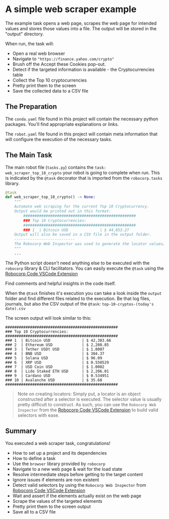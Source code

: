 # A simple web scraper example

The example task opens a web page, scrapes the web page for intended values and stores those values into a file.
The output will be stored in the "output" directory.

When run, the task will:

- Open a real web browser
- Navigate to `"https://finance.yahoo.com/crypto"`
- Brush off the Accept these Cookies pop-out.
- Detect if the targeted information is available - the Cryptocurrencies table
- Collect the Top 10 cryptocurrencies
- Pretty print them to the screen
- Save the collected data to a CSV file

## The Preparation

The `conda.yaml` file found in this project will contain the necessary python packages.
You'll find appropriate explanations or links.

The `robot.yaml` file found in this project will contain meta information that will configure the execution of the necessary tasks.

## The Main Task

The main robot file (`tasks.py`) contains the `task: web_scraper_top_10_crypto` your robot is going to complete when run.
This is indicated by the `@task` decorator that is imported from the `robocorp.tasks` library.

```python
@task
def web_scraper_top_10_crypto() -> None:
    """
    Automate web scraping for the current Top 10 Cryptocurrency.
    Output would be printed out in this format:
        ##################################################
        ### Top 10 Cryptocurrencies:
        ##################################################
        ### 1  | Bitcoin USD              | $ 44,853.27
    Output will also be saved in a CSV file in the output folder.
    ---------------------------
    The Robocorp Web Inspector was used to generate the locator values/selectors/identifiers.
    """
    ...
```

The Python script doesn't need anything else to be executed with the `robocorp` library & CLI facilitators.
You can easily execute the `@task` using the [Robocorp Code VSCode Extension](https://marketplace.visualstudio.com/items?itemName=robocorp.robocorp-code)

Find comments and helpful insights in the code itself.


When the `@task` finishes it's execution you can take a look inside the `output` folder and find different files related to the execution.
Be that log files, journals, but also the CSV output of the `@task`: `top-10-cryptos-(today's date).csv`

The screen output will look similar to this:
```
##################################################
### Top 10 Cryptocurrencies:
##################################################
### 1  | Bitcoin USD              | $ 42,383.66
### 2  | Ethereum USD             | $ 2,208.85
### 3  | Tether USDt USD          | $ 1.0007
### 4  | BNB USD                  | $ 304.37
### 5  | Solana USD               | $ 96.09
### 6  | XRP USD                  | $ 0.550529
### 7  | USD Coin USD             | $ 1.0002
### 8  | Lido Staked ETH USD      | $ 2,206.01
### 9  | Cardano USD              | $ 0.534951
### 10 | Avalanche USD            | $ 35.68
##################################################
```

> Note on creating locators: Simply put, a locator is an object constructed after a selector is executed.
> The selector value is usually pretty difficult to construct. As such, you can use the `Robocorp Web Inspector`
> from the [Robocorp Code VSCode Extension](https://marketplace.visualstudio.com/items?itemName=robocorp.robocorp-code)
> to build valid selectors with ease.

## Summary

You executed a web scraper task, congratulations!

- How to set up a project and its dependencies
- How to define a task
- Use the `browser` library provided by `robocorp`
- Navigate to a new web page & wait for the load state
- Resolve intermediate steps before getting to the target content
- Ignore issues if elements are non existent
- Detect valid selectors by using the  `Robocorp Web Inspector` from [Robocorp Code VSCode Extension](https://marketplace.visualstudio.com/items?itemName=robocorp.robocorp-code)
- Wait and assert if the elements actually exist on the web page
- Scrape the values of the targeted elements
- Pretty print them to the screen output
- Save all to a CSV file
